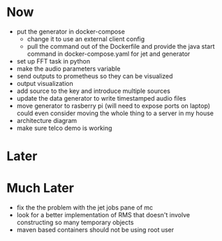 # Now
- put the generator in docker-compose
  - change it to use an external client config
  - pull the command out of the Dockerfile and provide the java start command in docker-compose.yaml for jet and generator
- set up FFT task in python
- make the audio parameters variable
- send outputs to prometheus so they can be visualized
- output visualization
- add source to the key and introduce multiple sources
- update the data generator to write timestamped audio files
- move generator to rasberry pi (will need to expose ports on laptop)
  could even consider moving the whole thing to a server in my house
- architecture diagram
- make sure telco demo is working

# Later

# Much Later
- fix the the problem with the jet jobs pane of mc
- look for a better implementation of RMS that doesn't involve constructing so many temporary objects
- maven based containers should not be using root user